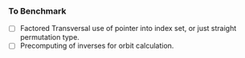 ### To Benchmark

- [ ] Factored Transversal use of pointer into index set, or just straight permutation type.
- [ ] Precomputing of inverses for orbit calculation.
